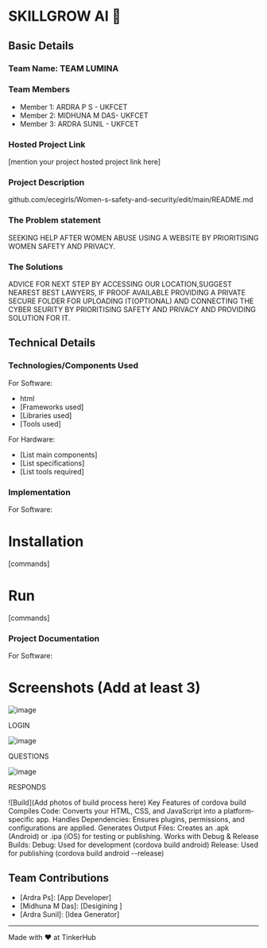 # SKILLGROW AI     🎯


## Basic Details
### Team Name: TEAM LUMINA


### Team Members
- Member 1: ARDRA P S - UKFCET
- Member 2: MIDHUNA M DAS- UKFCET
- Member 3: ARDRA SUNIL - UKFCET

### Hosted Project Link
[mention your project hosted project link here]

### Project Description
github.com/ecegirls/Women-s-safety-and-security/edit/main/README.md

### The Problem statement
SEEKING HELP AFTER WOMEN ABUSE USING A WEBSITE BY PRIORITISING WOMEN SAFETY AND PRIVACY.

### The Solutions
ADVICE FOR NEXT STEP BY ACCESSING OUR LOCATION,SUGGEST NEAREST BEST LAWYERS, IF PROOF AVAILABLE PROVIDING A PRIVATE SECURE FOLDER FOR UPLOADING IT(OPTIONAL) AND CONNECTING THE CYBER SEURITY BY PRIORITISING SAFETY AND PRIVACY AND PROVIDING SOLUTION FOR IT.

## Technical Details
### Technologies/Components Used
For Software:
- html
- [Frameworks used]
- [Libraries used]
- [Tools used]

For Hardware:
- [List main components]
- [List specifications]
- [List tools required]

### Implementation
For Software:
# Installation
[commands]

# Run
[commands]

### Project Documentation
For Software:

# Screenshots (Add at least 3)
![image](https://github.com/user-attachments/assets/af5364fd-e759-432d-932f-b2a51b2907e4)

LOGIN

![image](https://github.com/user-attachments/assets/512ffaeb-d38f-4722-9710-b538f51f901a)

QUESTIONS

![image](https://github.com/user-attachments/assets/7cf5c282-f973-4746-aaf7-b1f90aa1e06b)

RESPONDS



![Build](Add photos of build process here)
Key Features of cordova build
Compiles Code: Converts your HTML, CSS, and JavaScript into a platform-specific app.
Handles Dependencies: Ensures plugins, permissions, and configurations are applied.
Generates Output Files: Creates an .apk (Android) or .ipa (iOS) for testing or publishing.
Works with Debug & Release Builds:
Debug: Used for development (cordova build android)
Release: Used for publishing (cordova build android --release)


## Team Contributions
-  [Ardra Ps]: [App Developer]
-  [Midhuna M Das]: [Desigining ]
-  [Ardra Sunil]: [Idea Generator]

---
Made with ❤ at TinkerHub
